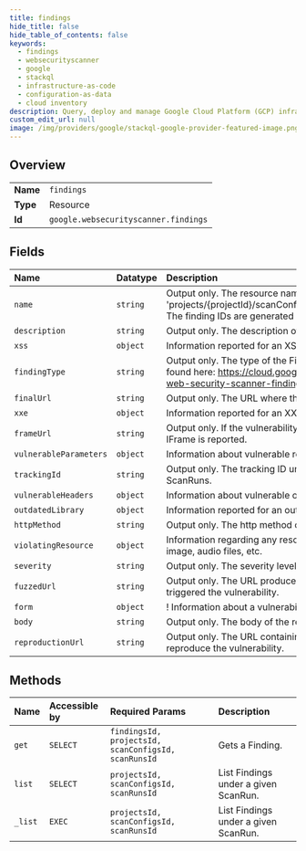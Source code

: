 ```yaml
---
title: findings
hide_title: false
hide_table_of_contents: false
keywords:
  - findings
  - websecurityscanner
  - google    
  - stackql
  - infrastructure-as-code
  - configuration-as-data
  - cloud inventory
description: Query, deploy and manage Google Cloud Platform (GCP) infrastructure and resources using SQL
custom_edit_url: null
image: /img/providers/google/stackql-google-provider-featured-image.png
---
```

  
    

## Overview
<table><tbody>
<tr><td><b>Name</b></td><td><code>findings</code></td></tr>
<tr><td><b>Type</b></td><td>Resource</td></tr>
<tr><td><b>Id</b></td><td><code>google.websecurityscanner.findings</code></td></tr>
</tbody></table>

## Fields
| Name | Datatype | Description |
|:-----|:---------|:------------|
| `name` | `string` | Output only. The resource name of the Finding. The name follows the format of 'projects/&#123;projectId&#125;/scanConfigs/&#123;scanConfigId&#125;/scanruns/&#123;scanRunId&#125;/findings/&#123;findingId&#125;'. The finding IDs are generated by the system. |
| `description` | `string` | Output only. The description of the vulnerability. |
| `xss` | `object` | Information reported for an XSS. |
| `findingType` | `string` | Output only. The type of the Finding. Detailed and up-to-date information on findings can be found here: https://cloud.google.com/security-command-center/docs/how-to-remediate-web-security-scanner-findings |
| `finalUrl` | `string` | Output only. The URL where the browser lands when the vulnerability is detected. |
| `xxe` | `object` | Information reported for an XXE. |
| `frameUrl` | `string` | Output only. If the vulnerability was originated from nested IFrame, the immediate parent IFrame is reported. |
| `vulnerableParameters` | `object` | Information about vulnerable request parameters. |
| `trackingId` | `string` | Output only. The tracking ID uniquely identifies a vulnerability instance across multiple ScanRuns. |
| `vulnerableHeaders` | `object` | Information about vulnerable or missing HTTP Headers. |
| `outdatedLibrary` | `object` | Information reported for an outdated library. |
| `httpMethod` | `string` | Output only. The http method of the request that triggered the vulnerability, in uppercase. |
| `violatingResource` | `object` | Information regarding any resource causing the vulnerability such as JavaScript sources, image, audio files, etc. |
| `severity` | `string` | Output only. The severity level of the reported vulnerability. |
| `fuzzedUrl` | `string` | Output only. The URL produced by the server-side fuzzer and used in the request that triggered the vulnerability. |
| `form` | `object` | ! Information about a vulnerability with an HTML. |
| `body` | `string` | Output only. The body of the request that triggered the vulnerability. |
| `reproductionUrl` | `string` | Output only. The URL containing human-readable payload that user can leverage to reproduce the vulnerability. |
## Methods
| Name | Accessible by | Required Params | Description |
|:-----|:--------------|:----------------|:------------|
| `get` | `SELECT` | `findingsId, projectsId, scanConfigsId, scanRunsId` | Gets a Finding. |
| `list` | `SELECT` | `projectsId, scanConfigsId, scanRunsId` | List Findings under a given ScanRun. |
| `_list` | `EXEC` | `projectsId, scanConfigsId, scanRunsId` | List Findings under a given ScanRun. |

